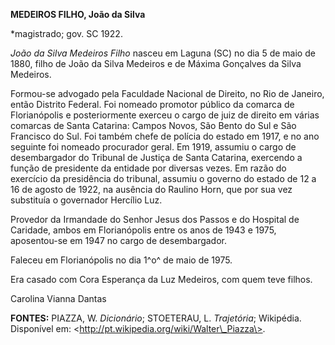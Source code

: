 **MEDEIROS FILHO, João da Silva**

\*magistrado; gov. SC 1922.

*João da Silva Medeiros Filho* nasceu em Laguna (SC) no dia 5 de maio de
1880, filho de João da Silva Medeiros e de Máxima Gonçalves da Silva
Medeiros.

Formou-se advogado pela Faculdade Nacional de Direito, no Rio de
Janeiro, então Distrito Federal. Foi nomeado promotor público da comarca
de Florianópolis e posteriormente exerceu o cargo de juiz de direito em
várias comarcas de Santa Catarina: Campos Novos, São Bento do Sul e São
Francisco do Sul. Foi também chefe de polícia do estado em 1917, e no
ano seguinte foi nomeado procurador geral. Em 1919, assumiu o cargo de
desembargador do Tribunal de Justiça de Santa Catarina, exercendo a
função de presidente da entidade por diversas vezes. Em razão do
exercício da presidência do tribunal, assumiu o governo do estado de 12
a 16 de agosto de 1922, na ausência do Raulino Horn, que por sua vez
substituía o governador Hercílio Luz.

Provedor da Irmandade do Senhor Jesus dos Passos e do Hospital de
Caridade, ambos em Florianópolis entre os anos de 1943 e 1975,
aposentou-se em 1947 no cargo de desembargador.

Faleceu em Florianópolis no dia 1^o^ de maio de 1975.

Era casado com Cora Esperança da Luz Medeiros, com quem teve filhos.

Carolina Vianna Dantas

**FONTES:** PIAZZA, W. *Dicionário*; STOETERAU, L. *Trajetória*;
Wikipédia. Disponível em:
\<http://pt.wikipedia.org/wiki/Walter\_Piazza\>.
